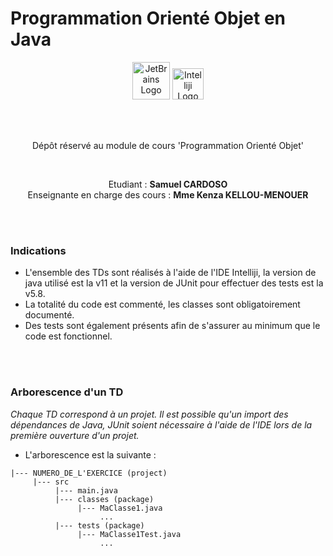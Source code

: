 # Programmation Orienté Objet en Java

<div align="center">
     <img alt="JetBrains Logo" src="https://resources.jetbrains.com/storage/products/company/brand/logos/jb_beam.png" title="" width="60"/>
     <img alt="Intelliji Logo" src="https://upload.wikimedia.org/wikipedia/commons/thumb/9/9c/IntelliJ_IDEA_Icon.svg/1024px-IntelliJ_IDEA_Icon.svg.png" title="" width="50"/>
</div>


<br><br> 
<div align="center">
<p align="center">Dépôt réservé au module de cours 'Programmation Orienté Objet'</p>
<br>

Etudiant : <strong>Samuel CARDOSO</strong><br>
Enseignante en charge des cours : <strong>Mme Kenza KELLOU-MENOUER</strong>
</div>


<br><br>
### Indications 
- L'ensemble des TDs sont réalisés à l'aide de l'IDE Intelliji, la version de java utilisé est la v11 et la version de JUnit pour effectuer des tests est la v5.8.
- La totalité du code est commenté, les classes sont obligatoirement documenté.
- Des tests sont également présents afin de s'assurer au minimum que le code est fonctionnel.


<br><br>
### Arborescence d'un TD
*Chaque TD correspond à un projet. Il est possible qu'un import des dépendances de Java, JUnit soient nécessaire à l'aide de l'IDE lors de la première ouverture d'un projet.<br>*
- L'arborescence est la suivante :
```
|--- NUMERO_DE_L'EXERCICE (project)
     |--- src
          |--- main.java
          |--- classes (package)
               |--- MaClasse1.java
                    ...
          |--- tests (package)
               |--- MaClasse1Test.java 
                    ...
```
###
